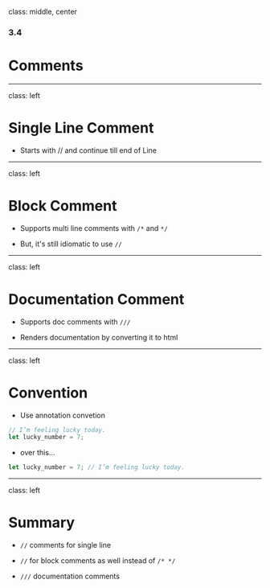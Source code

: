 class: middle, center

### 3.4

# Comments

---

class: left

# Single Line Comment

* Starts with // and continue till end of Line

---

class: left

# Block Comment

* Supports multi line comments with `/*` and `*/`

* But, it's still idiomatic to use `//`

---

class: left

# Documentation Comment

* Supports doc comments with `///`

* Renders documentation by converting it to html

---

class: left

# Convention

* Use annotation convetion

```rust
// I’m feeling lucky today.
let lucky_number = 7;
```

* over this...

```rust
let lucky_number = 7; // I’m feeling lucky today.
```

---

class: left

# Summary

* `//` comments for single line

* `//` for block comments as well instead of `/* */`

* `///` documentation comments
